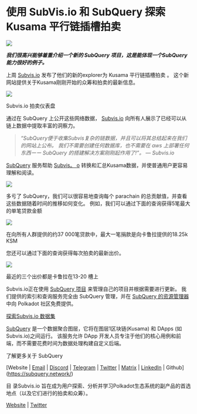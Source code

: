 # 使用 SubVis.io 和 SubQuery 探索 Kusama 平行链插槽拍卖

![](https://miro.medium.com/max/1400/1*C4rjs3vpR6TUCOqwF3L39g.png)

**_我们很高兴能够着重介绍一个新的 SubQuery 项目，这是能体现一个SubQuery 能力很好的例子。_**

上周 [Subvis.io](https://www.subvis.io/) 发布了他们的新的explorer为 Kusama 平行链插槽拍卖 。 这个新网站提供关于Kusama刚刚开始的众筹和拍卖的最新信息。


![](https://miro.medium.com/max/1400/1*iHO4P9JcW-Gt7GxqwXxa3g.png)

Subvis.io 拍卖仪表盘

通过在 SubQuery 上公开这些网络数据， [Subvis.io](https://www.subvis.io/)  向所有人展示了已经可以从链上数据中提取丰富的洞察力。

> _“SubQuery便于收集Subvis复杂的链数据，并且可以将其总结起来在我们的网站上公布。 我们不需要创建任何数据库，也不需要在 aws 上部署任何东西ーー SubQuery 的搭建解决方案刚刚起作用了!”。 — Subvis.io_

[SubQuery](https://subquery.network/) 服务帮助 [Subvis。 o](https://www.subvis.io/) 转换和汇总Kusama数据，并使普通用户更容易理解和阅读。

![](https://miro.medium.com/max/1400/1*0W6n5vW1yHc3MjfzgsCFZw.png)

多亏了 SubQuery，我们可以很容易地查询每个 parachain 的总贡献值，并查看这些数据随着时间的推移如何变化。 例如，我们可以通过下面的查询获得5笔最大的单笔贷款金额

![](https://miro.medium.com/max/1400/1*4509Ki-4lxJyz1kdm6E5PA.png)

在向所有人群提供的约37 000笔贷款中，最大一笔捐款是向卡鲁拉提供的18.25k KSM

您还可以通过下面的查询获得每次拍卖的最新出价。

![](https://miro.medium.com/max/1400/1*M0nrOoms7fNEm-qfBZsJEA.png)

最近的三个出价都是卡鲁拉在13-20 槽上

Subvis.io正在使用 [SubQuery 项目](https://project.subquery.network/) 来管理自己的项目并根据需要进行更新。 我们提供的索引和查询服务完全由 SubQuery 管理，并在 [SubQuery 的资源管理器](https://explorer.subquery.network/) 中向 Polkadot 社区免费提供。

[探索Subvis.io 数据集](https://explorer.subquery.network/subquery/subvis-io/kusama-auction)

[SubQuery](https://subquery.network/) 是一个数据聚合图层，它将在图层1区块链(Kusama) 和 DApps (如Subvis.io)之间运行。 该服务允许 DApp 开发人员专注于他们的核心用例和前端，而不需要花费时间为数据处理构建自定义后端。

了解更多关于 SubQuery

[Website | [Email](mailto:hello@subquery.network) | [Discord](https://discord.com/invite/78zg8aBSMG) | [Telegram](https://t.me/subquerynetwork) | [Twitter](https://twitter.com/subquerynetwork) | [Matrix](https://matrix.to/#/#subquery:matrix.org) | [LinkedIn](https://www.linkedin.com/company/subquery) | Github](https://subquery.network/)

目 录Subvis.io 旨在成为用户探索、分析并学习Polkadot生态系统的副产品的首选地点（以及它们进行的拍卖和众筹）。

[Website](https://www.subvis.io/) | [Twitter](https://twitter.com/subvisioapp)